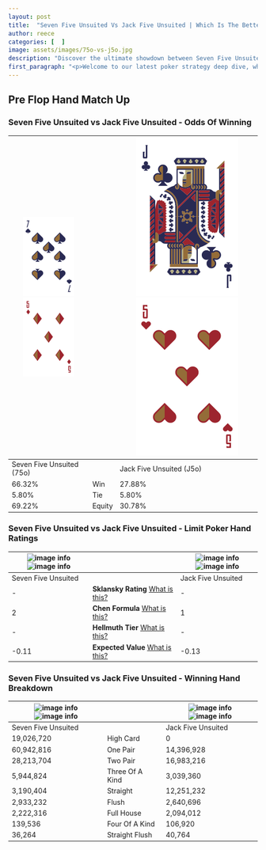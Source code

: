 ```yaml
---
layout: post
title:  "Seven Five Unsuited Vs Jack Five Unsuited | Which Is The Better Hand In Poker? A Complete Guide"
author: reece
categories: [  ]
image: assets/images/75o-vs-j5o.jpg
description: "Discover the ultimate showdown between Seven Five Unsuited and Jack Five Unsuited in poker! Uncover the odds, strategies, and scenarios where one hand triumphs over the other. Get ready to up your poker game with this thrilling analysis."
first_paragraph: "<p>Welcome to our latest poker strategy deep dive, where we're pitting two distinct hands against each other in a high-stakes showdown: Seven Five Unsuited vs Jack Five Unsuited.</p><p>In the dynamic world of poker, every decision counts, and knowing which hand holds the upper hand is key to your success at the table.</p><p>In this article, we'll dissect these two hands, explore the scenarios where one dominates the other, and equip you with the knowledge to make strategic choices that can tip the odds in your favor.</p><p>Get ready to unravel the intriguing dynamics of these poker hands and elevate your game to new heights.</p>"
---
```




[comment]: # (sp0)

## Pre Flop Hand Match Up

<div class="table hand-ratings" markdown="1"> 



### Seven Five Unsuited vs Jack Five Unsuited - Odds Of Winning


    
| ![image info](assets/images/hand1/7.png) ![image info](assets/images/hand1/5o.png) |  | ![image info](assets/images/hand2/J.png) ![image info](assets/images/hand2/5o.png) |
| -------- | -------- | -------- |
| Seven Five Unsuited (75o) |  | Jack Five Unsuited (J5o) |
| 66.32% | Win | 27.88% |
| 5.80% | Tie | 5.80% |
| 69.22% | Equity | 30.78% |




[comment]: # (sp1)



### Seven Five Unsuited vs Jack Five Unsuited - Limit Poker Hand Ratings


    
| ![image info](https://www.riverpairs.com/assets/images/hand1/7.png) ![image info](https://www.riverpairs.com/assets/images/hand1/5o.png) |  | ![image info](https://www.riverpairs.com/assets/images/hand2/J.png) ![image info](https://www.riverpairs.com/assets/images/hand2/5o.png) |
| -------- | -------- | -------- |
| Seven Five Unsuited |  | Jack Five Unsuited |
| - | **Sklansky Rating** [What is this?](/sklansky-rating-explained) | - |
| 2 | **Chen Formula** [What is this?](/chen-formula-explained) | 1 |
| - | **Hellmuth Tier** [What is this?](/Hellmuth-tier-explained) | - |
| -0.11 | **Expected Value** [What is this?](/expected-value-explained) | -0.13 |




[comment]: # (sp2)



### Seven Five Unsuited vs Jack Five Unsuited - Winning Hand Breakdown


    
| ![image info](https://www.riverpairs.com/assets/images/hand1/7.png) ![image info](https://www.riverpairs.com/assets/images/hand1/5o.png) |  | ![image info](https://www.riverpairs.com/assets/images/hand2/J.png) ![image info](https://www.riverpairs.com/assets/images/hand2/5o.png) |
| -------- | -------- | -------- |
| Seven Five Unsuited |  | Jack Five Unsuited |
| 19,026,720 | High Card | 0 |
| 60,942,816 | One Pair | 14,396,928 |
| 28,213,704 | Two Pair | 16,983,216 |
| 5,944,824 | Three Of A Kind | 3,039,360 |
| 3,190,404 | Straight | 12,251,232 |
| 2,933,232 | Flush | 2,640,696 |
| 2,222,316 | Full House | 2,094,012 |
| 139,536 | Four Of A Kind | 106,920 |
| 36,264 | Straight Flush | 40,764 |




[comment]: # (sp3)



</div>

[comment]: # (sp4)



[comment]: # (sp5)

